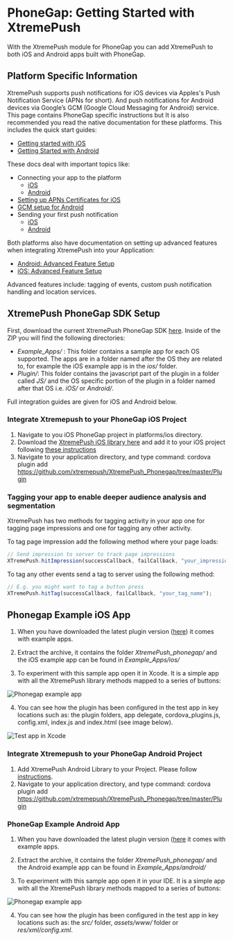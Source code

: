 # PhoneGap: Getting Started with XtremePush
With the XtremePush module for PhoneGap you can add XtremePush to both iOS and Android apps built with PhoneGap.

## Platform Specific Information
XtremePush supports push notifications for iOS devices via Apples's Push Notification Service (APNs for short). 
And push notifications for Android devices via Google’s GCM (Google Cloud Messaging for Android) service. This page contains PhoneGap specific instructions but It is also  recommended you read the native documentation for these platforms. This includes the quick start guides: 

* [Getting started with iOS](ios_start.md) 
* [Getting Started with Android](android_start.md)

These docs deal with important topics like:

* Connecting your app to the platform
  * [iOS](https://xtremepush.com/docs/libs/ios_start/#connect-your-app-to-the-xtremepush-platform)
  * [Android](https://xtremepush.com/docs/libs/android_start/#connect-your-app-to-the-xtremepush-platform)   
* [Setting up APNs Certificates for iOS](https://xtremepush.com/docs/libs/ios_start/#setting-up-apns-certificates)
*  [GCM setup for Android ](https://xtremepush.com/docs/libs/android_start/#gcm-setup)
* Sending your first push notification
  * [iOS](https://xtremepush.com/docs/libs/ios_start/#sending-a-push)
  * [Android](https://xtremepush.com/docs/libs/android_start/#sending-a-push)

Both platforms also have documentation on setting up advanced features when integrating XtremePush into your Application:

* [Android: Advanced Feature Setup](android_advanced.md)
* [iOS: Advanced Feature Setup](ios_advanced.md)

Advanced features include: tagging of events, custom push notification handling and location services. 

## XtremePush PhoneGap SDK Setup

First, download the current XtremePush PhoneGap SDK [here](https://github.com/xtremepush/XtremePush_Phonegap/archive/master.zip). Inside of the ZIP you will find the following directories:

* *Example_Apps/* : This folder contains a sample app for each OS supported. The apps are in a folder named after the OS they are related to, for example the iOS example app is in the *ios/* folder. 
* *Plugin/*: This folder contains the javascript part of the plugin in a folder called *JS/*  and the OS specific portion of the plugin in a folder named after that OS i.e. *iOS/* or *Android/*.

Full integration guides are given for iOS and Android below.

### Integrate Xtremepush to your PhoneGap iOS Project
1. Navigate to you iOS PhoneGap project in platforms/ios directory.
2. Download the [XtremePush iOS library here](https://github.com/xtremepush/XtremePush_iOS/archive/master.zip) and add it to your iOS project following [these instructions](https://xtremepush.com/docs/libs/ios_start/)
3. Navigate to your application directory, and type command:
    cordova plugin add https://github.com/xtremepush/XtremePush_Phonegap/tree/master/Plugin

### Tagging your app to enable deeper audience analysis and segmentation <a name="ios_tagging"></a>

XtremePush has two methods for tagging activity in your app one for tagging page impressions and one for tagging any other activity.

To tag page impression add the following method where your page loads:

```javascript
// Send impression to server to track page impressions
XTremePush.hitImpression(successCallback, failCallback, "your_impression_name");
```

To tag any other events send a tag to server using the following method:

```javascript 
// E.g. you might want to tag a button press
XTremePush.hitTag(successCallback, failCallback, "your_tag_name");
```

## Phonegap Example iOS App <a name="ios_example_app"></a>
1. When you have downloaded the latest plugin version ([here](https://github.com/xtremepush/XtremePush_Phonegap/archive/master.zip)) it comes with example apps. 

2. Extract the archive, it contains the folder *XtremePush_phonegap/* and the iOS example app can be found in *Example_Apps/ios/*

3. To experiment  with this sample app open it in Xcode. It is a simple app with all the XtremePush library methods mapped to a series of buttons:

![Phonegap example app](http://cl.ly/image/133e063D0z41/cordova_test_app.png)

4. You can see how the plugin has been configured in the test app in key locations such as: the plugin folders, app delegate, cordova_plugins.js, config.xml, index.js and index.html (see image below).

![Test app in Xcode](http://cl.ly/image/3V3c2t2t0F2J/test_app_xcode%20_phonegap_ios.png)

### Integrate Xtremepush to your PhoneGap Android Project
1. Add XtremePush Android Library to your Project. Please follow [instructions](https://xtremepush.com/docs/libs/android_start/).
2. Navigate to your application directory, and type command:
    cordova plugin add https://github.com/xtremepush/XtremePush_Phonegap/tree/master/Plugin

### PhoneGap Example Android App
1. When you have downloaded the latest plugin version ([here](https://github.com/xtremepush/XtremePush_Phonegap/archive/master.zip) it comes with example apps. 

2. Extract the archive, it contains the folder *XtremePush_phonegap/* and the Android example app can be found in *Example_Apps/android/*

3. To experiment  with this sample app open it in your IDE. It is a simple app with all the XtremePush library methods mapped to a series of buttons:

![Phonegap example app](http://cl.ly/image/133e063D0z41/cordova_test_app.png)

4. You can see how the plugin has been configured in the test app in key locations such as: the *src/* folder, *assets/www/* folder or *res/xml/config.xml*.



